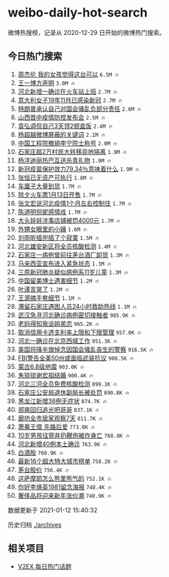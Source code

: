 # weibo-daily-hot-search

微博热搜榜，记录从 2020-12-29 日开始的微博热门搜索。

## 今日热门搜索

<!-- BEGIN -->

1. [周杰伦 我的女孩觉得这台可以](https://s.weibo.com/weibo?q=%E5%91%A8%E6%9D%B0%E4%BC%A6%20%E6%88%91%E7%9A%84%E5%A5%B3%E5%AD%A9%E8%A7%89%E5%BE%97%E8%BF%99%E5%8F%B0%E5%8F%AF%E4%BB%A5&Refer=top) `6.5M 🔥`
1. [王一博方声明](https://s.weibo.com/weibo?q=%23%E7%8E%8B%E4%B8%80%E5%8D%9A%E6%96%B9%E5%A3%B0%E6%98%8E%23&Refer=top) `3.0M 🔥`
1. [河北新增一确诊在火车站上班](https://s.weibo.com/weibo?q=%23%E6%B2%B3%E5%8C%97%E6%96%B0%E5%A2%9E%E4%B8%80%E7%A1%AE%E8%AF%8A%E5%9C%A8%E7%81%AB%E8%BD%A6%E7%AB%99%E4%B8%8A%E7%8F%AD%23&Refer=top) `2.7M 🔥`
1. [意大利女子19年11月已感染新冠](https://s.weibo.com/weibo?q=%23%E6%84%8F%E5%A4%A7%E5%88%A9%E5%A5%B3%E5%AD%9019%E5%B9%B411%E6%9C%88%E5%B7%B2%E6%84%9F%E6%9F%93%E6%96%B0%E5%86%A0%23&Refer=top) `2.7M 🔥`
1. [特朗普承认自己对国会骚乱负部分责任](https://s.weibo.com/weibo?q=%23%E7%89%B9%E6%9C%97%E6%99%AE%E6%89%BF%E8%AE%A4%E8%87%AA%E5%B7%B1%E5%AF%B9%E5%9B%BD%E4%BC%9A%E9%AA%9A%E4%B9%B1%E8%B4%9F%E9%83%A8%E5%88%86%E8%B4%A3%E4%BB%BB%23&Refer=top) `2.6M 🔥`
1. [山西晋中疫情防控发布会](https://s.weibo.com/weibo?q=%23%E5%B1%B1%E8%A5%BF%E6%99%8B%E4%B8%AD%E7%96%AB%E6%83%85%E9%98%B2%E6%8E%A7%E5%8F%91%E5%B8%83%E4%BC%9A%23&Refer=top) `2.5M 🔥`
1. [袁弘调侃自己3天领2顿盒饭](https://s.weibo.com/weibo?q=%23%E8%A2%81%E5%BC%98%E8%B0%83%E4%BE%83%E8%87%AA%E5%B7%B13%E5%A4%A9%E9%A2%862%E9%A1%BF%E7%9B%92%E9%A5%AD%23&Refer=top) `2.4M 🔥`
1. [杨超越微博屏蔽的关键词](https://s.weibo.com/weibo?q=%23%E6%9D%A8%E8%B6%85%E8%B6%8A%E5%BE%AE%E5%8D%9A%E5%B1%8F%E8%94%BD%E7%9A%84%E5%85%B3%E9%94%AE%E8%AF%8D%23&Refer=top) `2.1M 🔥`
1. [中国工程院撤销李宁院士称号](https://s.weibo.com/weibo?q=%23%E4%B8%AD%E5%9B%BD%E5%B7%A5%E7%A8%8B%E9%99%A2%E6%92%A4%E9%94%80%E6%9D%8E%E5%AE%81%E9%99%A2%E5%A3%AB%E7%A7%B0%E5%8F%B7%23&Refer=top) `2.0M 🔥`
1. [石家庄超2万村民大转移异地隔离](https://s.weibo.com/weibo?q=%23%E7%9F%B3%E5%AE%B6%E5%BA%84%E8%B6%852%E4%B8%87%E6%9D%91%E6%B0%91%E5%A4%A7%E8%BD%AC%E7%A7%BB%E5%BC%82%E5%9C%B0%E9%9A%94%E7%A6%BB%23&Refer=top) `1.9M 🔥`
1. [杨洋迪丽热巴互送杀青礼物](https://s.weibo.com/weibo?q=%E6%9D%A8%E6%B4%8B%E8%BF%AA%E4%B8%BD%E7%83%AD%E5%B7%B4%E4%BA%92%E9%80%81%E6%9D%80%E9%9D%92%E7%A4%BC%E7%89%A9&Refer=top) `1.9M 🔥`
1. [新冠疫苗保护效力79.34％意味着什么](https://s.weibo.com/weibo?q=%23%E6%96%B0%E5%86%A0%E7%96%AB%E8%8B%97%E4%BF%9D%E6%8A%A4%E6%95%88%E5%8A%9B79.34%EF%BC%85%E6%84%8F%E5%91%B3%E7%9D%80%E4%BB%80%E4%B9%88%23&Refer=top) `1.9M 🔥`
1. [张恒已无资产可执行](https://s.weibo.com/weibo?q=%23%E5%BC%A0%E6%81%92%E5%B7%B2%E6%97%A0%E8%B5%84%E4%BA%A7%E5%8F%AF%E6%89%A7%E8%A1%8C%23&Refer=top) `1.8M 🔥`
1. [车厘子大量到货](https://s.weibo.com/weibo?q=%23%E8%BD%A6%E5%8E%98%E5%AD%90%E5%A4%A7%E9%87%8F%E5%88%B0%E8%B4%A7%23&Refer=top) `1.7M 🔥`
1. [除夕火车票1月13日开售](https://s.weibo.com/weibo?q=%23%E9%99%A4%E5%A4%95%E7%81%AB%E8%BD%A6%E7%A5%A81%E6%9C%8813%E6%97%A5%E5%BC%80%E5%94%AE%23&Refer=top) `1.7M 🔥`
1. [张文宏说河北疫情1个月左右控制住](https://s.weibo.com/weibo?q=%23%E5%BC%A0%E6%96%87%E5%AE%8F%E8%AF%B4%E6%B2%B3%E5%8C%97%E7%96%AB%E6%83%851%E4%B8%AA%E6%9C%88%E5%B7%A6%E5%8F%B3%E6%8E%A7%E5%88%B6%E4%BD%8F%23&Refer=top) `1.7M 🔥`
1. [陈道明倪妮感情戏](https://s.weibo.com/weibo?q=%23%E9%99%88%E9%81%93%E6%98%8E%E5%80%AA%E5%A6%AE%E6%84%9F%E6%83%85%E6%88%8F%23&Refer=top) `1.7M 🔥`
1. [大头娃娃涉事店铺被罚4000元](https://s.weibo.com/weibo?q=%23%E5%A4%A7%E5%A4%B4%E5%A8%83%E5%A8%83%E6%B6%89%E4%BA%8B%E5%BA%97%E9%93%BA%E8%A2%AB%E7%BD%9A4000%E5%85%83%23&Refer=top) `1.7M 🔥`
1. [外甥女眼里的小姨](https://s.weibo.com/weibo?q=%23%E5%A4%96%E7%94%A5%E5%A5%B3%E7%9C%BC%E9%87%8C%E7%9A%84%E5%B0%8F%E5%A7%A8%23&Refer=top) `1.6M 🔥`
1. [刘雨昕插兜插了个寂寞](https://s.weibo.com/weibo?q=%23%E5%88%98%E9%9B%A8%E6%98%95%E6%8F%92%E5%85%9C%E6%8F%92%E4%BA%86%E4%B8%AA%E5%AF%82%E5%AF%9E%23&Refer=top) `1.5M 🔥`
1. [河北雄安新区将全员核酸检测](https://s.weibo.com/weibo?q=%23%E6%B2%B3%E5%8C%97%E9%9B%84%E5%AE%89%E6%96%B0%E5%8C%BA%E5%B0%86%E5%85%A8%E5%91%98%E6%A0%B8%E9%85%B8%E6%A3%80%E6%B5%8B%23&Refer=top) `1.4M 🔥`
1. [石家庄一病例曾前往茅台酒厂卸货](https://s.weibo.com/weibo?q=%23%E7%9F%B3%E5%AE%B6%E5%BA%84%E4%B8%80%E7%97%85%E4%BE%8B%E6%9B%BE%E5%89%8D%E5%BE%80%E8%8C%85%E5%8F%B0%E9%85%92%E5%8E%82%E5%8D%B8%E8%B4%A7%23&Refer=top) `1.3M 🔥`
1. [马来西亚宣布进入紧急状态](https://s.weibo.com/weibo?q=%E9%A9%AC%E6%9D%A5%E8%A5%BF%E4%BA%9A%E5%AE%A3%E5%B8%83%E8%BF%9B%E5%85%A5%E7%B4%A7%E6%80%A5%E7%8A%B6%E6%80%81&Refer=top) `1.3M 🔥`
1. [三原新冠肺炎疑似病例系11岁儿童](https://s.weibo.com/weibo?q=%23%E4%B8%89%E5%8E%9F%E6%96%B0%E5%86%A0%E8%82%BA%E7%82%8E%E7%96%91%E4%BC%BC%E7%97%85%E4%BE%8B%E7%B3%BB11%E5%B2%81%E5%84%BF%E7%AB%A5%23&Refer=top) `1.3M 🔥`
1. [中国留美博士遇害细节](https://s.weibo.com/weibo?q=%E4%B8%AD%E5%9B%BD%E7%95%99%E7%BE%8E%E5%8D%9A%E5%A3%AB%E9%81%87%E5%AE%B3%E7%BB%86%E8%8A%82&Refer=top) `1.2M 🔥`
1. [叶谨言哭了](https://s.weibo.com/weibo?q=%23%E5%8F%B6%E8%B0%A8%E8%A8%80%E5%93%AD%E4%BA%86%23&Refer=top) `1.2M 🔥`
1. [王源摘手套细节](https://s.weibo.com/weibo?q=%23%E7%8E%8B%E6%BA%90%E6%91%98%E6%89%8B%E5%A5%97%E7%BB%86%E8%8A%82%23&Refer=top) `1.1M 🔥`
1. [滞留石家庄遇困人员24小时救助热线](https://s.weibo.com/weibo?q=%23%E6%BB%9E%E7%95%99%E7%9F%B3%E5%AE%B6%E5%BA%84%E9%81%87%E5%9B%B0%E4%BA%BA%E5%91%9824%E5%B0%8F%E6%97%B6%E6%95%91%E5%8A%A9%E7%83%AD%E7%BA%BF%23&Refer=top) `1.1M 🔥`
1. [武汉急寻河北确诊病例密切接触者](https://s.weibo.com/weibo?q=%E6%AD%A6%E6%B1%89%E6%80%A5%E5%AF%BB%E6%B2%B3%E5%8C%97%E7%A1%AE%E8%AF%8A%E7%97%85%E4%BE%8B%E5%AF%86%E5%88%87%E6%8E%A5%E8%A7%A6%E8%80%85&Refer=top) `985.9K 🔥`
1. [老妈得知我谈姐弟恋](https://s.weibo.com/weibo?q=%23%E8%80%81%E5%A6%88%E5%BE%97%E7%9F%A5%E6%88%91%E8%B0%88%E5%A7%90%E5%BC%9F%E6%81%8B%23&Refer=top) `965.2K 🔥`
1. [取消信用卡透支利率上限和下限管理](https://s.weibo.com/weibo?q=%23%E5%8F%96%E6%B6%88%E4%BF%A1%E7%94%A8%E5%8D%A1%E9%80%8F%E6%94%AF%E5%88%A9%E7%8E%87%E4%B8%8A%E9%99%90%E5%92%8C%E4%B8%8B%E9%99%90%E7%AE%A1%E7%90%86%23&Refer=top) `957.0K 🔥`
1. [河北一确诊在北京西城工作](https://s.weibo.com/weibo?q=%23%E6%B2%B3%E5%8C%97%E4%B8%80%E7%A1%AE%E8%AF%8A%E5%9C%A8%E5%8C%97%E4%BA%AC%E8%A5%BF%E5%9F%8E%E5%B7%A5%E4%BD%9C%23&Refer=top) `951.3K 🔥`
1. [美国将降半旗悼念因国会骚乱丧生的警察](https://s.weibo.com/weibo?q=%23%E7%BE%8E%E5%9B%BD%E5%B0%86%E9%99%8D%E5%8D%8A%E6%97%97%E6%82%BC%E5%BF%B5%E5%9B%A0%E5%9B%BD%E4%BC%9A%E9%AA%9A%E4%B9%B1%E4%B8%A7%E7%94%9F%E7%9A%84%E8%AD%A6%E5%AF%9F%23&Refer=top) `916.5K 🔥`
1. [FBI警告全美50州或面临武装抗议](https://s.weibo.com/weibo?q=%23FBI%E8%AD%A6%E5%91%8A%E5%85%A8%E7%BE%8E50%E5%B7%9E%E6%88%96%E9%9D%A2%E4%B8%B4%E6%AD%A6%E8%A3%85%E6%8A%97%E8%AE%AE%23&Refer=top) `908.5K 🔥`
1. [蒙古6.8级地震](https://s.weibo.com/weibo?q=%E8%92%99%E5%8F%A46.8%E7%BA%A7%E5%9C%B0%E9%9C%87&Refer=top) `903.0K 🔥`
1. [朱锁锁谢宏祖结婚](https://s.weibo.com/weibo?q=%23%E6%9C%B1%E9%94%81%E9%94%81%E8%B0%A2%E5%AE%8F%E7%A5%96%E7%BB%93%E5%A9%9A%23&Refer=top) `900.4K 🔥`
1. [河北三河全员免费核酸检测](https://s.weibo.com/weibo?q=%23%E6%B2%B3%E5%8C%97%E4%B8%89%E6%B2%B3%E5%85%A8%E5%91%98%E5%85%8D%E8%B4%B9%E6%A0%B8%E9%85%B8%E6%A3%80%E6%B5%8B%23&Refer=top) `899.1K 🔥`
1. [石家庄公安局退休副局长被处罚](https://s.weibo.com/weibo?q=%E7%9F%B3%E5%AE%B6%E5%BA%84%E5%85%AC%E5%AE%89%E5%B1%80%E9%80%80%E4%BC%91%E5%89%AF%E5%B1%80%E9%95%BF%E8%A2%AB%E5%A4%84%E7%BD%9A&Refer=top) `890.8K 🔥`
1. [黑龙江新增36例无症状](https://s.weibo.com/weibo?q=%23%E9%BB%91%E9%BE%99%E6%B1%9F%E6%96%B0%E5%A2%9E36%E4%BE%8B%E6%97%A0%E7%97%87%E7%8A%B6%23&Refer=top) `874.7K 🔥`
1. [郑爽回归追光吧哥哥](https://s.weibo.com/weibo?q=%23%E9%83%91%E7%88%BD%E5%9B%9E%E5%BD%92%E8%BF%BD%E5%85%89%E5%90%A7%E5%93%A5%E5%93%A5%23&Refer=top) `837.1K 🔥`
1. [廊坊全市居家观察7天](https://s.weibo.com/weibo?q=%23%E5%BB%8A%E5%9D%8A%E5%85%A8%E5%B8%82%E5%B1%85%E5%AE%B6%E8%A7%82%E5%AF%9F7%E5%A4%A9%23&Refer=top) `811.7K 🔥`
1. [萧綦王儇 先婚后爱](https://s.weibo.com/weibo?q=%E8%90%A7%E7%B6%A6%E7%8E%8B%E5%84%87%20%E5%85%88%E5%A9%9A%E5%90%8E%E7%88%B1&Refer=top) `773.0K 🔥`
1. [10岁男孩往窨井扔鞭炮被炸身亡](https://s.weibo.com/weibo?q=10%E5%B2%81%E7%94%B7%E5%AD%A9%E5%BE%80%E7%AA%A8%E4%BA%95%E6%89%94%E9%9E%AD%E7%82%AE%E8%A2%AB%E7%82%B8%E8%BA%AB%E4%BA%A1&Refer=top) `768.8K 🔥`
1. [河北新增40例本土确诊](https://s.weibo.com/weibo?q=%23%E6%B2%B3%E5%8C%97%E6%96%B0%E5%A2%9E40%E4%BE%8B%E6%9C%AC%E5%9C%9F%E7%A1%AE%E8%AF%8A%23&Refer=top) `763.9K 🔥`
1. [白酒股](https://s.weibo.com/weibo?q=%E7%99%BD%E9%85%92%E8%82%A1&Refer=top) `760.9K 🔥`
1. [最新16个超大特大城市榜单](https://s.weibo.com/weibo?q=%23%E6%9C%80%E6%96%B016%E4%B8%AA%E8%B6%85%E5%A4%A7%E7%89%B9%E5%A4%A7%E5%9F%8E%E5%B8%82%E6%A6%9C%E5%8D%95%23&Refer=top) `758.2K 🔥`
1. [茅台股价](https://s.weibo.com/weibo?q=%E8%8C%85%E5%8F%B0%E8%82%A1%E4%BB%B7&Refer=top) `756.4K 🔥`
1. [这萨摩耶怎么熊里熊气的](https://s.weibo.com/weibo?q=%23%E8%BF%99%E8%90%A8%E6%91%A9%E8%80%B6%E6%80%8E%E4%B9%88%E7%86%8A%E9%87%8C%E7%86%8A%E6%B0%94%E7%9A%84%23&Refer=top) `752.1K 🔥`
1. [你好李焕英1981留念海报](https://s.weibo.com/weibo?q=%23%E4%BD%A0%E5%A5%BD%E6%9D%8E%E7%84%95%E8%8B%B11981%E7%95%99%E5%BF%B5%E6%B5%B7%E6%8A%A5%23&Refer=top) `748.4K 🔥`
1. [奢侈品将迎来新年涨价潮](https://s.weibo.com/weibo?q=%E5%A5%A2%E4%BE%88%E5%93%81%E5%B0%86%E8%BF%8E%E6%9D%A5%E6%96%B0%E5%B9%B4%E6%B6%A8%E4%BB%B7%E6%BD%AE&Refer=top) `740.9K 🔥`

数据更新于 2021-01-12 15:40:32

<!-- END -->

历史归档 [./archives](./archives)

## 相关项目

- [V2EX 每日热门话题](https://github.com/realLeonardo/v2ex-daily-hot-topic)
